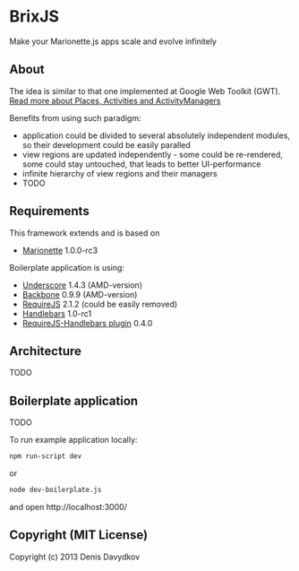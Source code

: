 # BrixJS

Make your Marionette.js apps scale and evolve infinitely

## About

The idea is similar to that one implemented at Google Web Toolkit (GWT).
[Read more about Places, Activities and ActivityManagers](https://developers.google.com/web-toolkit/doc/latest/DevGuideMvpActivitiesAndPlaces)

Benefits from using such paradigm:
* application could be divided to several absolutely independent modules, so their development could be easily paralled
* view regions are updated independently - some could be re-rendered, some could stay untouched, that leads to better UI-performance
* infinite hierarchy of view regions and their managers
* TODO

## Requirements

This framework extends and is based on
* [Marionette](http://marionettejs.com/) 1.0.0-rc3

Boilerplate application is using:
* [Underscore](https://github.com/amdjs/underscore) 1.4.3 (AMD-version)
* [Backbone](https://github.com/amdjs/backbone) 0.9.9 (AMD-version)
* [RequireJS](https://github.com/jrburke/requirejs) 2.1.2 (could be easily removed)
* [Handlebars](handlebarsjs.com) 1.0-rc1
* [RequireJS-Handlebars plugin](https://github.com/SlexAxton/require-handlebars-plugin) 0.4.0

## Architecture

TODO

## Boilerplate application

TODO

To run example application locally:

```sh
npm run-script dev
```

or

```sh
node dev-boilerplate.js
```

and open http://localhost:3000/

## Copyright (MIT License)

Copyright (c) 2013 Denis Davydkov